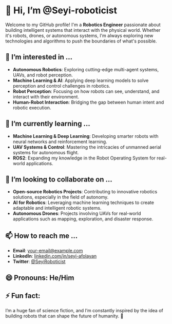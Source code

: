 # 👋 Hi, I’m @Seyi-roboticist

Welcome to my GitHub profile! I'm a **Robotics Engineer** passionate about building intelligent systems that interact with the physical world. Whether it's robots, drones, or autonomous systems, I'm always exploring new technologies and algorithms to push the boundaries of what's possible.

## 👀 I’m interested in ...
- **Autonomous Robotics**: Exploring cutting-edge multi-agent systems, UAVs, and robot perception.
- **Machine Learning & AI**: Applying deep learning models to solve perception and control challenges in robotics.
- **Robot Perception**: Focusing on how robots can see, understand, and interact with their environment.
- **Human-Robot Interaction**: Bridging the gap between human intent and robotic execution.

## 🌱 I’m currently learning ...
- **Machine Learning & Deep Learning**: Developing smarter robots with neural networks and reinforcement learning.
- **UAV Systems & Control**: Mastering the intricacies of unmanned aerial systems for autonomous flight.
- **ROS2**: Expanding my knowledge in the Robot Operating System for real-world applications.

## 💞️ I’m looking to collaborate on ...
- **Open-source Robotics Projects**: Contributing to innovative robotics solutions, especially in the field of autonomy.
- **AI for Robotics**: Leveraging machine learning techniques to create adaptable and intelligent robotic systems.
- **Autonomous Drones**: Projects involving UAVs for real-world applications such as mapping, exploration, and disaster response.

## 📫 How to reach me ...
- **Email**: [your-email@example.com](mailto:your-email@example.com)
- **LinkedIn**: [linkedin.com/in/seyi-afolayan](https://www.linkedin.com/in/seyi-afolayan/)
- **Twitter**: [@SeyiRoboticist](https://twitter.com/SeyiRoboticist)

## 😄 Pronouns: He/Him

## ⚡ Fun fact:
I’m a huge fan of science fiction, and I’m constantly inspired by the idea of building robots that can shape the future of humanity. 🚀

<!---
Seyi-roboticist/Seyi-roboticist is a ✨ special ✨ repository because its `README.md` (this file) appears on your GitHub profile.
You can click the Preview link to take a look at your changes.
--->
